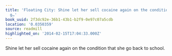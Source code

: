 ```yaml
---
title: 'Floating City: Shine let her sell cocaine again on the condition that she
  g…'
book_uuid: 2f3dc92e-36b1-43b1-b2f9-0e97c07a5cdb
location: '0.0350359'
source: readmill
highlighted_on: '2014-02-15T17:04:33.000Z'
---
```


Shine let her sell cocaine again on the condition that she go back to school.